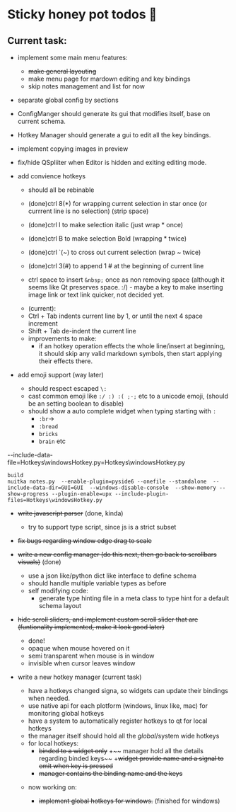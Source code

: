 
# Sticky honey pot todos 🍯

## Current task:
* implement some main menu features:
    + ~~make general layouting~~
    + make menu page for mardown editing and key bindings
    + skip notes management and list for now
* separate global config by sections

* ConfigManger should generate its gui that modifies itself, base on current schema.    
* Hotkey Manager should generate a gui to edit all the key bindings.

* implement copying images in preview 
* fix/hide QSpliiter when Editor is hidden and exiting editing mode.

* add convience hotkeys
    - should all be rebinable
    - (done)ctrl 8(*) for wrapping current selection in star once (or currrent line is no selection) (strip space)
    - (done)ctrl I to make selection italic (just wrap * once)
    - (done)ctrl B to make selection Bold (wrapping * twice)
    - (done)ctrl `(~) to cross out current selection (wrap ~ twice)
    - (done)ctrl 3(#) to append 1 # at the beginning of current line
    
    - ctrl space to insert `&nbsp;` once as non removing space (although it seems like Qt preserves space. :/)
                    - maybe a key to make inserting image link or text link quicker, not decided yet.

    * (current):
    - Ctrl + Tab indents current line by 1, or until the next 4 space increment
    - Shift + Tab de-indent the current line
    - improvements to make:
        + if an hotkey operation effects the whole line/insert at beginning, it should skip any valid markdown symbols, then start applying their effects there.



* add emoji support (way later)
    - should respect escaped `\:`
    - cast common emoji like `:/ :) :( ;-;` etc to a unicode emoji, (should be an setting boolean to disable)
    - should show a auto complete widget when typing starting with `:`
        + `:br`->
        + `:bread`
        + `bricks`
        + `brain` etc

--include-data-file=Hotkeys\windowsHotkey.py=Hotkeys\windowsHotkey.py
```
build
nuitka notes.py  --enable-plugin=pyside6 --onefile --standalone  --include-data-dir=GUI=GUI  --windows-disable-console  --show-memory --show-progress --plugin-enable=upx --include-plugin-files=Hotkeys\windowsHotkey.py
```




* ~~write javascript parser~~ (done, kinda)
    - try to support type script, since js is a strict subset
* ~~fix bugs regarding window edge drag to scale~~


* ~~write a new config manager (do this next, then go back to scrollbars visuals)~~ (done)
    - use a json like/python dict like interface to define schema
    - should handle multiple variable types as before
    - self modifying code:
        - generate type hinting file in a meta class to type hint for a default schema layout

* ~~hide scroll sliders, and implement custom scroll slider that are (funtionality implemented, make it look good later)~~
    - done!
    - opaque when mouse hovered on it
    - semi transparent when mouse is in window
    - invisible when cursor leaves window 

* write a new hotkey manager (current task) 
    - have a hotkeys changed signa, so widgets can update their bindings when needed.
    - use native api for each plotform (windows, linux like, mac) for monitoring global hotkeys
    - have a system to automatically register hotkeys to qt for local hotkeys
    - the manager itself should hold all the *global*/system wide hotkeys
    - for local hotkeys:
        + ~~binded to a widget only~~
        +~~ manager hold all the details regarding binded keys~~
        +~~widget provide name and a signal to emit when key is pressed~~
        + ~~manager contains the binding name and the keys~~

    * now working on:

        + ~~implement global hotkeys for windows.~~ (finished for windows)